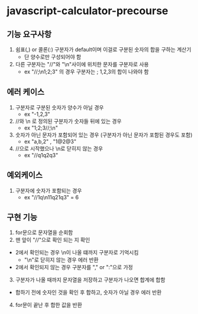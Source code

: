 # javascript-calculator-precourse
## 기능 요구사항
1. 쉼표(,) or 콜론(:) 구분자가 default이며 이걸로 구분된 숫자의 합을 구하는 계산기
    - 단 양수로만 구성되어야 함
2. 다른 구분자는 "//"와 "\n"사이에 위치한 문자를 구분자로 사용
    - ex "//;\n1;2;3" 의 경우 구분자는 ; 1,2,3의 합이 나와야 함

## 에러 케이스
1. 구분자로 구분된 숫자가 양수가 아닐 경우
    - ex "-1,2,3"
2. //와 \n 로 정의된 구분자가 숫자들 뒤에 있는 경우
    - ex "1;2;3//;\n"
3. 숫자가 아닌 문자가 포함되어 있는 경우
   (구분자가 아닌 문자가 포함된 경우도 포함)
    - ex "a,b,2" , "1@2@3"
4. //으로 시작했으나 \n로 닫히지 않는 경우
    - ex "//q1q2q3"    

## 예외케이스
1. 구분자에 숫자가 포함되는 경우
    - ex "//1q\n11q21q3" = 6

## 구현 기능
1. for문으로 문자열을 순회함
2. 맨 앞이 "//"으로 확인 되는 지 확인
- 2에서 확인되는 경우 \n이 나올 떄까지 구분자로 기억시킴
    - "\n"로 닫히지 않는 경우 에러 반환
- 2에서 확인되지 않는 경우 구분자를 "," or ":"으로 가정
3. 구분자가 나올 때까지 문자열을 저장하고 구분자가 나오면 합계에 합함
- 합하기 전에 숫자인 것을 확인 후 합하고, 숫자가 아닐 경우 에러 반환
4. for문이 끝난 후 합한 값을 반환
